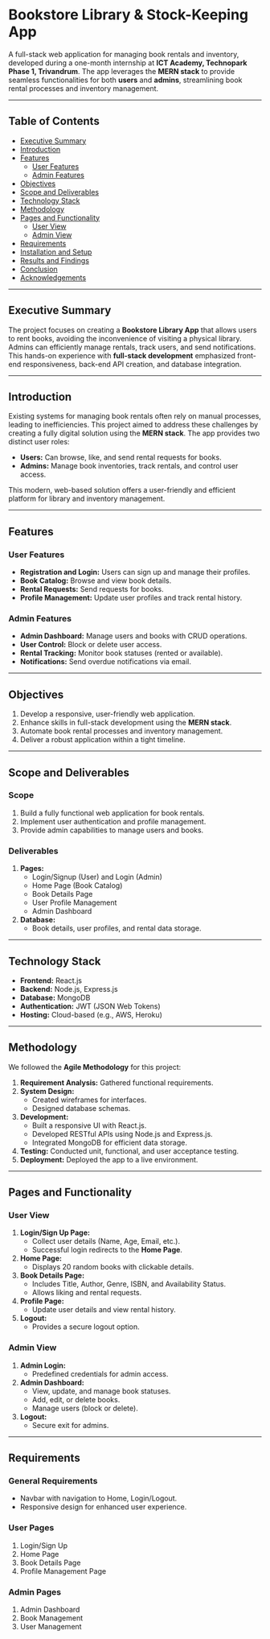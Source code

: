 # Bookstore Library & Stock-Keeping App

A full-stack web application for managing book rentals and inventory, developed during a one-month internship at **ICT Academy, Technopark Phase 1, Trivandrum**. The app leverages the **MERN stack** to provide seamless functionalities for both **users** and **admins**, streamlining book rental processes and inventory management.

---

## Table of Contents

- [Executive Summary](#executive-summary)
- [Introduction](#introduction)
- [Features](#features)
  - [User Features](#user-features)
  - [Admin Features](#admin-features)
- [Objectives](#objectives)
- [Scope and Deliverables](#scope-and-deliverables)
- [Technology Stack](#technology-stack)
- [Methodology](#methodology)
- [Pages and Functionality](#pages-and-functionality)
  - [User View](#user-view)
  - [Admin View](#admin-view)
- [Requirements](#requirements)
- [Installation and Setup](#installation-and-setup)
- [Results and Findings](#results-and-findings)
- [Conclusion](#conclusion)
- [Acknowledgements](#acknowledgements)

---

## Executive Summary

The project focuses on creating a **Bookstore Library App** that allows users to rent books, avoiding the inconvenience of visiting a physical library. Admins can efficiently manage rentals, track users, and send notifications. This hands-on experience with **full-stack development** emphasized front-end responsiveness, back-end API creation, and database integration.

---

## Introduction

Existing systems for managing book rentals often rely on manual processes, leading to inefficiencies. This project aimed to address these challenges by creating a fully digital solution using the **MERN stack**. The app provides two distinct user roles:

- **Users:** Can browse, like, and send rental requests for books.
- **Admins:** Manage book inventories, track rentals, and control user access.

This modern, web-based solution offers a user-friendly and efficient platform for library and inventory management.

---

## Features

### User Features

- **Registration and Login:** Users can sign up and manage their profiles.
- **Book Catalog:** Browse and view book details.
- **Rental Requests:** Send requests for books.
- **Profile Management:** Update user profiles and track rental history.

### Admin Features

- **Admin Dashboard:** Manage users and books with CRUD operations.
- **User Control:** Block or delete user access.
- **Rental Tracking:** Monitor book statuses (rented or available).
- **Notifications:** Send overdue notifications via email.

---

## Objectives

1. Develop a responsive, user-friendly web application.
2. Enhance skills in full-stack development using the **MERN stack**.
3. Automate book rental processes and inventory management.
4. Deliver a robust application within a tight timeline.

---

## Scope and Deliverables

### Scope

1. Build a fully functional web application for book rentals.
2. Implement user authentication and profile management.
3. Provide admin capabilities to manage users and books.

### Deliverables

1. **Pages:**
   - Login/Signup (User) and Login (Admin)
   - Home Page (Book Catalog)
   - Book Details Page
   - User Profile Management
   - Admin Dashboard
2. **Database:**
   - Book details, user profiles, and rental data storage.

---

## Technology Stack

- **Frontend:** React.js
- **Backend:** Node.js, Express.js
- **Database:** MongoDB
- **Authentication:** JWT (JSON Web Tokens)
- **Hosting:** Cloud-based (e.g., AWS, Heroku)

---

## Methodology

We followed the **Agile Methodology** for this project:

1. **Requirement Analysis:** Gathered functional requirements.
2. **System Design:**
   - Created wireframes for interfaces.
   - Designed database schemas.
3. **Development:**
   - Built a responsive UI with React.js.
   - Developed RESTful APIs using Node.js and Express.js.
   - Integrated MongoDB for efficient data storage.
4. **Testing:** Conducted unit, functional, and user acceptance testing.
5. **Deployment:** Deployed the app to a live environment.

---

## Pages and Functionality

### User View

1. **Login/Sign Up Page:**
   - Collect user details (Name, Age, Email, etc.).
   - Successful login redirects to the **Home Page**.
2. **Home Page:**
   - Displays 20 random books with clickable details.
3. **Book Details Page:**
   - Includes Title, Author, Genre, ISBN, and Availability Status.
   - Allows liking and rental requests.
4. **Profile Page:**
   - Update user details and view rental history.
5. **Logout:**
   - Provides a secure logout option.

### Admin View

1. **Admin Login:**
   - Predefined credentials for admin access.
2. **Admin Dashboard:**
   - View, update, and manage book statuses.
   - Add, edit, or delete books.
   - Manage users (block or delete).
3. **Logout:**
   - Secure exit for admins.

---

## Requirements

### General Requirements

- Navbar with navigation to Home, Login/Logout.
- Responsive design for enhanced user experience.

### User Pages

1. Login/Sign Up
2. Home Page
3. Book Details Page
4. Profile Management Page

### Admin Pages

1. Admin Dashboard
2. Book Management
3. User Management
